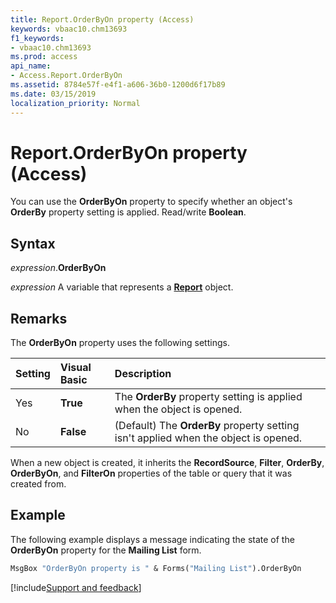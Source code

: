 ```yaml
---
title: Report.OrderByOn property (Access)
keywords: vbaac10.chm13693
f1_keywords:
- vbaac10.chm13693
ms.prod: access
api_name:
- Access.Report.OrderByOn
ms.assetid: 8784e57f-e4f1-a606-36b0-1200d6f17b89
ms.date: 03/15/2019
localization_priority: Normal
---
```



# Report.OrderByOn property (Access)

You can use the **OrderByOn** property to specify whether an object's **OrderBy** property setting is applied. Read/write **Boolean**.


## Syntax

_expression_.**OrderByOn**

_expression_ A variable that represents a **[Report](Access.Report.md)** object.


## Remarks

The **OrderByOn** property uses the following settings.

|Setting|Visual Basic|Description|
|:-----|:-----|:-----|
|Yes|**True**|The **OrderBy** property setting is applied when the object is opened.|
|No|**False**|(Default) The **OrderBy** property setting isn't applied when the object is opened.|

When a new object is created, it inherits the **RecordSource**, **Filter**, **OrderBy**, **OrderByOn**, and **FilterOn** properties of the table or query that it was created from.


## Example

The following example displays a message indicating the state of the **OrderByOn** property for the **Mailing List** form.

```vb
MsgBox "OrderByOn property is " & Forms("Mailing List").OrderByOn
```



[!include[Support and feedback](~/includes/feedback-boilerplate.md)]